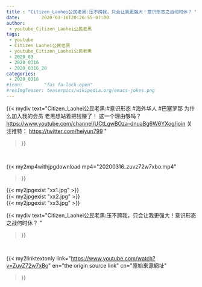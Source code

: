 ```yaml
---
title : "Citizen_Laohei公民老黑:压不跨我，只会让我更强大！意识形态之战何时休？ "
date:        2020-03-16T20:26:55-07:00
author:
 - youtube_Citizen_Laohei公民老黑
tags:
 - youtube
 - Citizen_Laohei公民老黑
 - youtube_Citizen_Laohei公民老黑
 - 2020_03
 - 2020_0316
 - 2020_0316_20
categories:
 - 2020_0316
#icon:        "fas fa-lock-open"
#resImgTeaser: teaserpics/wikipedia.org/emacs-jokes.png
---
```


{{< mydiv text="Citizen_Laohei公民老黑:#意识形态 #海外华人 #巴塞罗那  为什么加入我的会员 老黑想站着把钱赚了！ 这一个理由够吗？ https://www.youtube.com/channel/UCtLgwBOza-dnuaBg6W6YXog/join  关注推特： https://twitter.com/heiyun799 "
>}}
<br>


{{< my2mp4withjpgdownload mp4="20200316_zuvz72w7xbo.mp4"
>}}

{{< my2jpgexist "xx1.jpg" >}}<br>
{{< my2jpgexist "xx2.jpg" >}}<br>
{{< my2jpgexist "xx3.jpg" >}}<br>



{{< mydiv text="Citizen_Laohei公民老黑:压不跨我，只会让我更强大！意识形态之战何时休？ "
>}}
<br>

{{< my2linktextonly link="https://www.youtube.com/watch?v=ZuvZ72w7xBo"
en="the origin source link" cn="原始來源網址"
>}}


<br>

